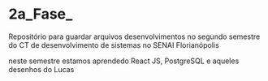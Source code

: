 # 2a_Fase_
Repositório para guardar arquivos  desenvolvimentos no segundo semestre do CT de desenvolvimento de sistemas no SENAI Florianópolis

neste semestre estamos aprendedo React JS, PostgreSQL e aqueles desenhos do Lucas